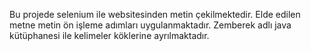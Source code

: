 Bu projede selenium ile websitesinden metin çekilmektedir. 
Elde edilen metne metin ön işleme adımları uygulanmaktadır. 
Zemberek adlı java kütüphanesi ile kelimeler köklerine ayrılmaktadır.
